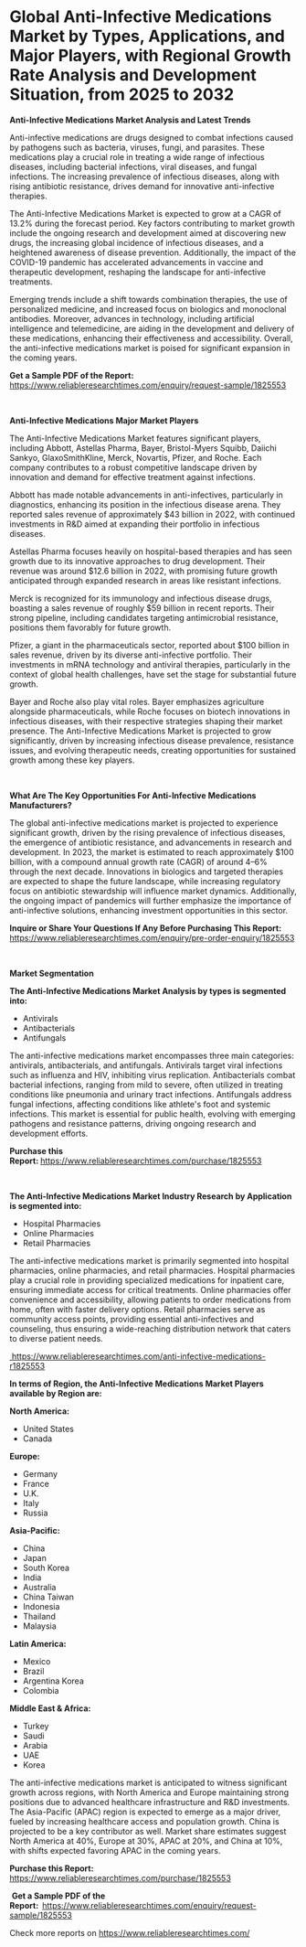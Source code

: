<p><h1>Global Anti-Infective Medications Market by Types, Applications, and Major Players, with Regional Growth Rate Analysis and Development Situation, from 2025 to 2032</h1></p><p><strong>Anti-Infective Medications Market Analysis and Latest Trends</strong></p>
<p><p>Anti-infective medications are drugs designed to combat infections caused by pathogens such as bacteria, viruses, fungi, and parasites. These medications play a crucial role in treating a wide range of infectious diseases, including bacterial infections, viral diseases, and fungal infections. The increasing prevalence of infectious diseases, along with rising antibiotic resistance, drives demand for innovative anti-infective therapies. </p><p>The Anti-Infective Medications Market is expected to grow at a CAGR of 13.2% during the forecast period. Key factors contributing to market growth include the ongoing research and development aimed at discovering new drugs, the increasing global incidence of infectious diseases, and a heightened awareness of disease prevention. Additionally, the impact of the COVID-19 pandemic has accelerated advancements in vaccine and therapeutic development, reshaping the landscape for anti-infective treatments. </p><p>Emerging trends include a shift towards combination therapies, the use of personalized medicine, and increased focus on biologics and monoclonal antibodies. Moreover, advances in technology, including artificial intelligence and telemedicine, are aiding in the development and delivery of these medications, enhancing their effectiveness and accessibility. Overall, the anti-infective medications market is poised for significant expansion in the coming years.</p></p>
<p><strong>Get a Sample PDF of the Report:&nbsp;</strong> <a href="https://www.reliableresearchtimes.com/enquiry/request-sample/1825553?utm_campaign=2993&utm_medium=2&utm_source=Github&utm_content=ia&utm_term=09032025&utm_id=anti-infective-medications">https://www.reliableresearchtimes.com/enquiry/request-sample/1825553</a></p>
<p>&nbsp;</p>
<p><strong>Anti-Infective Medications Major Market Players</strong></p>
<p><p>The Anti-Infective Medications Market features significant players, including Abbott, Astellas Pharma, Bayer, Bristol-Myers Squibb, Daiichi Sankyo, GlaxoSmithKline, Merck, Novartis, Pfizer, and Roche. Each company contributes to a robust competitive landscape driven by innovation and demand for effective treatment against infections.</p><p>Abbott has made notable advancements in anti-infectives, particularly in diagnostics, enhancing its position in the infectious disease arena. They reported sales revenue of approximately $43 billion in 2022, with continued investments in R&D aimed at expanding their portfolio in infectious diseases.</p><p>Astellas Pharma focuses heavily on hospital-based therapies and has seen growth due to its innovative approaches to drug development. Their revenue was around $12.6 billion in 2022, with promising future growth anticipated through expanded research in areas like resistant infections.</p><p>Merck is recognized for its immunology and infectious disease drugs, boasting a sales revenue of roughly $59 billion in recent reports. Their strong pipeline, including candidates targeting antimicrobial resistance, positions them favorably for future growth.</p><p>Pfizer, a giant in the pharmaceuticals sector, reported about $100 billion in sales revenue, driven by its diverse anti-infective portfolio. Their investments in mRNA technology and antiviral therapies, particularly in the context of global health challenges, have set the stage for substantial future growth.</p><p>Bayer and Roche also play vital roles. Bayer emphasizes agriculture alongside pharmaceuticals, while Roche focuses on biotech innovations in infectious diseases, with their respective strategies shaping their market presence. The Anti-Infective Medications Market is projected to grow significantly, driven by increasing infectious disease prevalence, resistance issues, and evolving therapeutic needs, creating opportunities for sustained growth among these key players.</p></p>
<p>&nbsp;</p>
<p><strong>What Are The Key Opportunities For Anti-Infective Medications Manufacturers?</strong></p>
<p><p>The global anti-infective medications market is projected to experience significant growth, driven by the rising prevalence of infectious diseases, the emergence of antibiotic resistance, and advancements in research and development. In 2023, the market is estimated to reach approximately $100 billion, with a compound annual growth rate (CAGR) of around 4–6% through the next decade. Innovations in biologics and targeted therapies are expected to shape the future landscape, while increasing regulatory focus on antibiotic stewardship will influence market dynamics. Additionally, the ongoing impact of pandemics will further emphasize the importance of anti-infective solutions, enhancing investment opportunities in this sector.</p></p>
<p><strong>Inquire or Share Your Questions If Any Before Purchasing This Report:</strong> <a href="https://www.reliableresearchtimes.com/enquiry/pre-order-enquiry/1825553?utm_campaign=2993&utm_medium=2&utm_source=Github&utm_content=ia&utm_term=09032025&utm_id=anti-infective-medications">https://www.reliableresearchtimes.com/enquiry/pre-order-enquiry/1825553</a></p>
<p>&nbsp;</p>
<p><strong>Market Segmentation</strong></p>
<p><strong>The Anti-Infective Medications Market Analysis by types is segmented into:</strong></p>
<p><ul><li>Antivirals</li><li>Antibacterials</li><li>Antifungals</li></ul></p>
<p><p>The anti-infective medications market encompasses three main categories: antivirals, antibacterials, and antifungals. Antivirals target viral infections such as influenza and HIV, inhibiting virus replication. Antibacterials combat bacterial infections, ranging from mild to severe, often utilized in treating conditions like pneumonia and urinary tract infections. Antifungals address fungal infections, affecting conditions like athlete's foot and systemic infections. This market is essential for public health, evolving with emerging pathogens and resistance patterns, driving ongoing research and development efforts.</p></p>
<p><strong>Purchase this Report:&nbsp;</strong><a href="https://www.reliableresearchtimes.com/purchase/1825553?utm_campaign=2993&utm_medium=2&utm_source=Github&utm_content=ia&utm_term=09032025&utm_id=anti-infective-medications">https://www.reliableresearchtimes.com/purchase/1825553</a></p>
<p>&nbsp;</p>
<p><strong>The Anti-Infective Medications Market Industry Research by Application is segmented into:</strong></p>
<p><ul><li>Hospital Pharmacies</li><li>Online Pharmacies</li><li>Retail Pharmacies</li></ul></p>
<p><p>The anti-infective medications market is primarily segmented into hospital pharmacies, online pharmacies, and retail pharmacies. Hospital pharmacies play a crucial role in providing specialized medications for inpatient care, ensuring immediate access for critical treatments. Online pharmacies offer convenience and accessibility, allowing patients to order medications from home, often with faster delivery options. Retail pharmacies serve as community access points, providing essential anti-infectives and counseling, thus ensuring a wide-reaching distribution network that caters to diverse patient needs.</p></p>
<p><a href="https://www.reliableresearchtimes.com/anti-infective-medications-r1825553?utm_campaign=2993&utm_medium=2&utm_source=Github&utm_content=ia&utm_term=09032025&utm_id=anti-infective-medications">&nbsp;https://www.reliableresearchtimes.com/anti-infective-medications-r1825553</a></p>
<p><strong>In terms of Region, the Anti-Infective Medications Market Players available by Region are:</strong></p>
<p>
    <p> <strong> North America: </strong>
        <ul>
            <li>United States</li>
            <li>Canada</li>
        </ul>
        </p> 
    <p> <strong> Europe: </strong>
        <ul>
            <li>Germany</li>
            <li>France</li>
            <li>U.K.</li>
            <li>Italy</li>
            <li>Russia</li>
        </ul>
        </p> 
    <p> <strong> Asia-Pacific: </strong>
        <ul>
            <li>China</li>
            <li>Japan</li>
            <li>South Korea</li>
            <li>India</li>
            <li>Australia</li>
            <li>China Taiwan</li>
            <li>Indonesia</li>
            <li>Thailand</li>
            <li>Malaysia</li>
        </ul>
        </p> 
    <p> <strong> Latin America: </strong>
        <ul>
            <li>Mexico</li>
            <li>Brazil</li>
            <li>Argentina Korea</li>
            <li>Colombia</li>
        </ul>
        </p> 
    <p> <strong> Middle East & Africa: </strong>
        <ul>
            <li>Turkey</li>
            <li>Saudi</li>
            <li>Arabia</li>
            <li>UAE</li>
            <li>Korea</li>
        </ul>
    </p>
    </p>
<p><p>The anti-infective medications market is anticipated to witness significant growth across regions, with North America and Europe maintaining strong positions due to advanced healthcare infrastructure and R&D investments. The Asia-Pacific (APAC) region is expected to emerge as a major driver, fueled by increasing healthcare access and population growth. China is projected to be a key contributor as well. Market share estimates suggest North America at 40%, Europe at 30%, APAC at 20%, and China at 10%, with shifts expected favoring APAC in the coming years.</p></p>
<p><strong>Purchase this Report: </strong><a href="https://www.reliableresearchtimes.com/purchase/1825553?utm_campaign=2993&utm_medium=2&utm_source=Github&utm_content=ia&utm_term=09032025&utm_id=anti-infective-medications">https://www.reliableresearchtimes.com/purchase/1825553</a></p>
<p>&nbsp;<strong>Get a Sample PDF of the Report:&nbsp;&nbsp;</strong><a href="https://www.reliableresearchtimes.com/enquiry/request-sample/1825553?utm_campaign=2993&utm_medium=2&utm_source=Github&utm_content=ia&utm_term=09032025&utm_id=anti-infective-medications">https://www.reliableresearchtimes.com/enquiry/request-sample/1825553</a></p>
<p><strong></strong></p>
<p>Check more reports on <a href="https://www.reliableresearchtimes.com/?utm_campaign=2993&utm_medium=2&utm_source=Github&utm_content=ia&utm_term=09032025&utm_id=anti-infective-medications">https://www.reliableresearchtimes.com/</a></p>